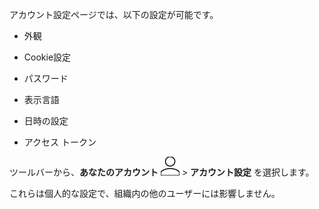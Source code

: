 アカウント設定ページでは、以下の設定が可能です。

-   外観

-   Cookie設定

-   パスワード

-   表示言語

-   日時の設定

-   アクセス トークン

ツールバーから、**あなたのアカウント** ![Person icon](Images/mci1652327190262.svg) \> **アカウント設定** を選択します。

これらは個人的な設定で、組織内の他のユーザーには影響しません。
